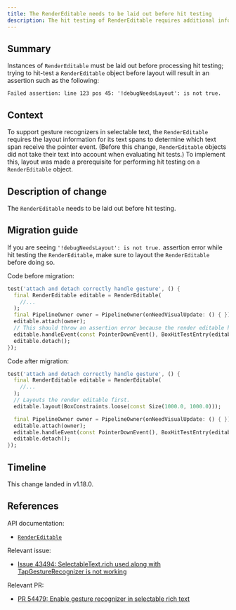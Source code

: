 ```yaml
---
title: The RenderEditable needs to be laid out before hit testing
description: The hit testing of RenderEditable requires additional information that is only available after the layout.
---
```


## Summary

Instances of `RenderEditable` must be laid out before processing hit
testing; trying to hit-test a `RenderEditable` object before layout will 
result in an assertion such as the following:

`Failed assertion: line 123 pos 45: '!debugNeedsLayout': is not true.`

## Context

To support gesture recognizers in selectable text, the
`RenderEditable` requires the layout information for its
text spans to determine which text span receive the
pointer event. (Before this change, `RenderEditable` objects 
did not take their text into account when evaluating hit tests.)
To implement this, layout was made a prerequisite for performing
hit testing on a `RenderEditable` object.

## Description of change

The `RenderEditable` needs to be laid out before hit testing.

## Migration guide

If you are seeing `'!debugNeedsLayout': is not true.` assertion error while hit testing the
`RenderEditable`, make sure to layout the `RenderEditable` before doing so.

Code before migration:

<!-- skip -->
```dart
test('attach and detach correctly handle gesture', () {
  final RenderEditable editable = RenderEditable(
    //...
  );
  final PipelineOwner owner = PipelineOwner(onNeedVisualUpdate: () { });
  editable.attach(owner);
  // This should throw an assertion error because the render editable has not been laid out.
  editable.handleEvent(const PointerDownEvent(), BoxHitTestEntry(editable, const Offset(10,10)));
  editable.detach();
});
```

Code after migration:

<!-- skip -->
```dart
test('attach and detach correctly handle gesture', () {
  final RenderEditable editable = RenderEditable(
    //...
  );
  // Layouts the render editable first.
  editable.layout(BoxConstraints.loose(const Size(1000.0, 1000.0)));

  final PipelineOwner owner = PipelineOwner(onNeedVisualUpdate: () { });
  editable.attach(owner);
  editable.handleEvent(const PointerDownEvent(), BoxHitTestEntry(editable, const Offset(10,10)));
  editable.detach();
});
```

## Timeline

This change landed in v1.18.0.

## References

API documentation:
* [`RenderEditable`][]

Relevant issue:
* [Issue 43494: SelectableText.rich used along with TapGestureRecognizer is not working][]

Relevant PR:
* [PR 54479: Enable gesture recognizer in selectable rich text][]


[Issue 43494: SelectableText.rich used along with TapGestureRecognizer is not working]: {{site.github}}/flutter/flutter/issues/43494
[`RenderEditable`]: {{site.api}}/flutter/rendering/RenderEditable-class.html
[PR 54479: Enable gesture recognizer in selectable rich text]: {{site.github}}/flutter/flutter/pull/54479
